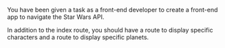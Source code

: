 You have been given a task as a front-end developer to create a front-end app to navigate the Star Wars API.

In addition to the index route, you should have a route to display specific characters and a route to display specific planets. 


